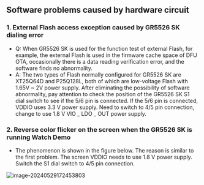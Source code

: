 ## Software problems caused by hardware circuit



### 1. External Flash access exception caused by GR5526 SK dialing error

-   Q: When GR5526 SK is used for the function test of external Flash, for example, the external Flash is used in the firmware cache space of DFU OTA, occasionally there is a data reading verification error, and the software finds no abnormality.
-   A: The two types of Flash normally configured for GR5526 SK are XT25Q64D and P25Q128L, both of which are low-voltage Flash with 1.65V ~ 2V power supply. After eliminating the possibility of software abnormality, pay attention to check the position of the GR5526 SK S1 dial switch to see if the 5/6 pin is connected. If the 5/6 pin is connected, VDDIO uses 3.3 V power supply. Need to switch to 4/5 pin connection, change to use 1.8 V VIO _ LDO _ OUT power supply.



### 2. Reverse color flicker on the screen when the GR5526 SK is running Watch Demo

-   The phenomenon is shown in the figure below. The reason is similar to the first problem. The screen VDDIO needs to use 1.8 V power supply. Switch the S1 dial switch to 4/5 pin connection.

![image-20240529172453803](..\..\_images\hardware\watch_demo_issue_1.png) 
